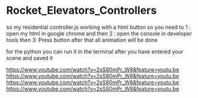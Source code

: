 # Rocket_Elevators_Controllers
so my residential controller.js working with a html button so you need to 
1 : open my html in google chrome and then
2 : open the console in developer tools then
3: Press button 
after that all animation will be done

for the python you can run it in the terminal after you have entered your scene and saved it

https://www.youtube.com/watch?v=2sS80mPr_W8&feature=youtu.be
https://www.youtube.com/watch?v=2sS80mPr_W8&feature=youtu.be
https://www.youtube.com/watch?v=2sS80mPr_W8&feature=youtu.be
https://www.youtube.com/watch?v=2sS80mPr_W8&feature=youtu.be
